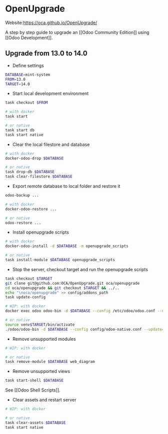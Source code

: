 # OpenUpgrade

Website:<https://oca.github.io/OpenUpgrade/>

A step by step guide to upgrade an [[Odoo Community Edition]] using [[Odoo Development]].

## Upgrade from 13.0 to 14.0

* Define settings

```bash
DATABASE=mint-system
FROM=13.0
TARGET=14.0
```

* Start local development environment

```bash
task checkout $FROM

# with docker
task start

# or native
task start db
task start native
```

* Clear the local filestore and database

```bash
# with docker
docker-odoo-drop $DATABASE

# or native
task drop-db $DATABASE
task clear-filestore $DATABASE
```

* Export remote database to local folder and restore it

```bash
odoo-backup ...

# with docker
docker-odoo-restore ...

# or native
odoo-restore ...
```

* Install openupgrade scripts

```bash
# with docker
docker-odoo-install -d $DATABASE -m openupgrade_scripts

# or native
task install-module $DATABASE openupgrade_scripts
```

* Stop the server, checkout target and run the openupgrade scripts

```bash
task checkout $TARGET
git clone git@github.com:OCA/OpenUpgrade.git oca/openupgrade
cd oca/openupgrade && git checkout $TARGET && ../..
echo "\noca/openupgrade" >> config/addons_path
task update-config

# WIP: with docker
docker exec odoo odoo-bin -d $DATABASE --config /etc/odoo/odoo.conf --update=all --stop-after-init --load=base,web,openupgrade_framework

# or native
source venv$TARGET/bin/activate
./odoo/odoo-bin -d $DATABASE --config config/odoo-native.conf --update=all --stop-after-init --load=base,web,openupgrade_framework 
```

* Remove unsupported modules

```bash
# WIP: with docker

# or native
task remove-module $DATABASE web_diagram
```

* Remove unsupported views

```bash
task start-shell $DATABASE
```

See [[Odoo Shell Scripts]].

* Clear assets and restart server

```bash
# WIP: with docker

# or native
task clear-assets $DATABASE
task start native
```


